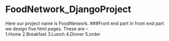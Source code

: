 # FoodNetwork_DjangoProject
Here our project name is FoodNetwork.
###Front end part
In front end part we design five html pages. These are – <br>
1.Home 2.Breakfast 3.Lunch 4.Dinner 5.order
